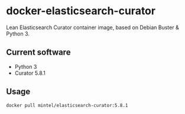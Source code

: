 # docker-elasticsearch-curator
Lean Elasticsearch Curator container image, based on Debian Buster & Python 3.

## Current software

* Python 3
* Curator 5.8.1

## Usage

```
docker pull mintel/elasticsearch-curator:5.8.1
```
